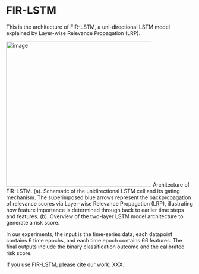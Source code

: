 # FIR-LSTM
This is the architecture of FIR-LSTM, a uni-directional LSTM model explained by Layer-wise Relevance Propagation (LRP).

<img width="391" alt="image" src="https://github.com/user-attachments/assets/40614232-b4e0-40c3-a70a-4d4a9058758b" />
Architecture of FIR-LSTM. (a). Schematic of the unidirectional LSTM cell and its gating mechanism. The superimposed blue arrows represent the backpropagation of relevance scores via Layer-wise Relevance Propagation (LRP), illustrating how feature importance is determined through back to earlier time steps and features. (b). Overview of the two-layer LSTM model architecture to generate a risk score.


In our experiments, the input is the time-series data, each datapoint contains 6 time epochs, and each time epoch contains 66 features. The final outputs include the binary classification outcome and the calibrated risk score.

If you use FIR-LSTM, please cite our work: XXX.
